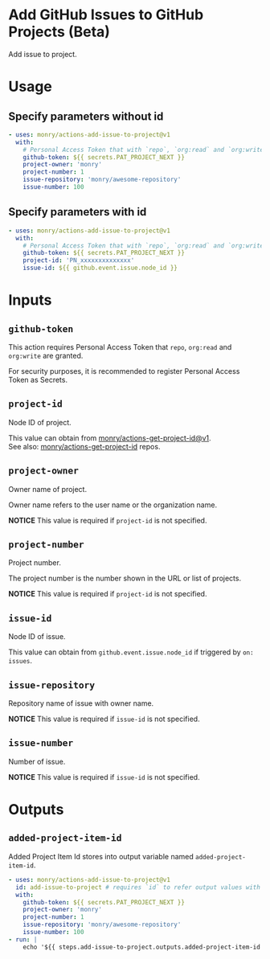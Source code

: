 # Add GitHub Issues to GitHub Projects (Beta)

Add issue to project.

# Usage

## Specify parameters without id

```yaml
- uses: monry/actions-add-issue-to-project@v1
  with:
    # Personal Access Token that with `repo`, `org:read` and `org:write` are granted.
    github-token: ${{ secrets.PAT_PROJECT_NEXT }}
    project-owner: 'monry'
    project-number: 1
    issue-repository: 'monry/awesome-repository'
    issue-number: 100
```

## Specify parameters with id

```yaml
- uses: monry/actions-add-issue-to-project@v1
  with:
    # Personal Access Token that with `repo`, `org:read` and `org:write` are granted.
    github-token: ${{ secrets.PAT_PROJECT_NEXT }}
    project-id: 'PN_xxxxxxxxxxxxxx'
    issue-id: ${{ github.event.issue.node_id }}
```

# Inputs

## `github-token`

This action requires Personal Access Token that `repo`, `org:read` and `org:write` are granted.

For security purposes, it is recommended to register Personal Access Token as Secrets.

## `project-id`

Node ID of project.

This value can obtain from [monry/actions-get-project-id@v1](https://github.com/marketplace/actions/get-project-id).<br />
See also: [monry/actions-get-project-id](https://github.com/monry/actions-get-project-id) repos.

## `project-owner`

Owner name of project.

Owner name refers to the user name or the organization name.

**NOTICE** This value is required if `project-id` is not specified.

## `project-number`

Project number.

The project number is the number shown in the URL or list of projects.

**NOTICE** This value is required if `project-id` is not specified.

## `issue-id`

Node ID of issue.

This value can obtain from `github.event.issue.node_id` if triggered by `on: issues`.

## `issue-repository`

Repository name of issue with owner name.

**NOTICE** This value is required if `issue-id` is not specified.

## `issue-number`

Number of issue.

**NOTICE** This value is required if `issue-id` is not specified.

# Outputs

## `added-project-item-id`

Added Project Item Id stores into output variable named `added-project-item-id`.

```yaml
- uses: monry/actions-add-issue-to-project@v1
  id: add-issue-to-project # requires `id` to refer output values with after steps
  with:
    github-token: ${{ secrets.PAT_PROJECT_NEXT }}
    project-owner: 'monry'
    project-number: 1
    issue-repository: 'monry/awesome-repository'
    issue-number: 100
- run: |
    echo '${{ steps.add-issue-to-project.outputs.added-project-item-id }}'
```
